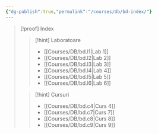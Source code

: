 ```yaml
---
{"dg-publish":true,"permalink":"/courses/db/bd-index/"}
---
```


>[!proof] Index
>>[!hint] Laboratoare
>>- [[Courses/DB/bd.l1\|Lab 1]]
>>- [[Courses/DB/bd.l2\|Lab 2]]
>>- [[Courses/DB/bd.l3\|Lab 3]]
>>- [[Courses/DB/bd.l4\|Lab 4]]
>>- [[Courses/DB/bd.l5\|Lab 5]]
>>- [[Courses/DB/bd.l6\|Lab 6]]
>
>>[!hint] Cursuri 
>>- [[Courses/DB/bd.c4\|Curs 4]]
>>- [[Courses/DB/bd.c7\|Curs 7]]
>>- [[Courses/DB/bd.c8\|Curs 8]]
>>- [[Courses/DB/bd.c9\|Curs 9]]